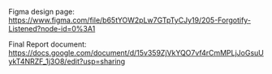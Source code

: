 Figma design page:
https://www.figma.com/file/b65tYOW2pLw7GTpTyCJy19/205-Forgotify-Listened?node-id=0%3A1

Final Report document:
https://docs.google.com/document/d/15v359ZjVkYQO7vf4rCmMPLjJoGsuUykT4NRZF_1j3O8/edit?usp=sharing